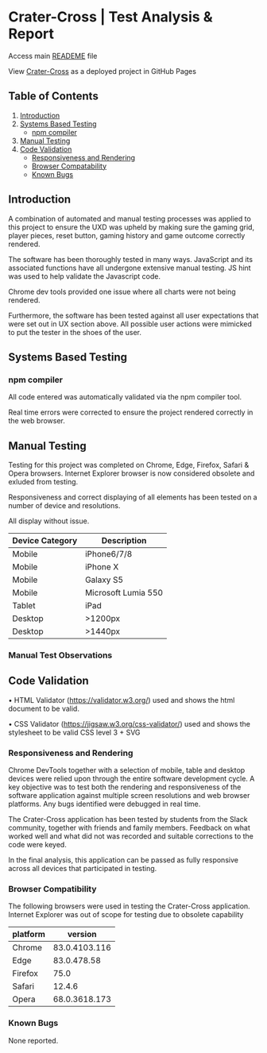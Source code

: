 # Crater-Cross | Test Analysis & Report 

Access main [READEME](https://github.com/Spagettileg/Crater-Cross/blob/master/README.md) file

View [Crater-Cross](https://spagettileg.github.io/Crater-Cross/) as a deployed project in GitHub Pages

## Table of Contents
1. [Introduction](#introduction) 
2. [Systems Based Testing](#systems-based-testing)
    * [npm compiler](#npm-compiler)
3. [Manual Testing](#manual-testing)
4. [Code Validation](#code-validation)
    * [Responsiveness and Rendering](#responsiveness-and-rendering)
    * [Browser Compatability](#browser-compatability)
    * [Known Bugs](#known-bugs)

## Introduction

A combination of automated and manual testing processes was applied to this project
to ensure the UXD was upheld by making sure the gaming grid, player pieces, reset button, gaming history and game outcome correctly rendered.  

The software has been thoroughly tested in many ways. JavaScript and its associated functions have all undergone extensive manual testing.  JS hint was used to help validate the Javascript code. 

Chrome dev tools provided one issue where all charts were not being rendered.  

Furthermore, the software has been tested against all user expectations that were set out in UX section above. All possible user actions were mimicked to put the tester in the shoes of the user.   

## Systems Based Testing
### npm compiler
All code entered was automatically validated via the npm compiler tool.

Real time errors were corrected to ensure the project rendered correctly in the web browser.

## Manual Testing

Testing for this project was completed on Chrome, Edge, Firefox, Safari & Opera browsers. Internet Explorer browser is now considered obsolete and exluded from testing. 

Responsiveness and correct displaying of all elements has been tested on a number of device and resolutions.

All display without issue.

Device Category  |  Description
-----------------|--------------
Mobile           | iPhone6/7/8
Mobile           | iPhone X
Mobile           | Galaxy S5
Mobile           | Microsoft Lumia 550
Tablet           | iPad
Desktop          | >1200px
Desktop          | >1440px

### Manual Test Observations

## Code Validation

•	HTML Validator (https://validator.w3.org/) used and shows the html document to be valid. 

•	CSS Validator (https://jigsaw.w3.org/css-validator/) used and shows the stylesheet to be valid CSS level 3 + SVG

### Responsiveness and Rendering
Chrome DevTools together with a selection of mobile, table and desktop devices were relied upon through the entire software development cycle. A key objective was to test both the rendering and responsiveness of the software application against multiple screen resolutions and web browser platforms. Any bugs identified were debugged in real time. 

The Crater-Cross application has been tested by students from the Slack community, together with friends and family members. Feedback on what worked well and what did not was recorded and suitable corrections to the code were keyed.

In the final analysis, this application can be passed as fully responsive across all devices that participated in testing.

### Browser Compatibility
The following browsers were used in testing the Crater-Cross application. Internet Explorer was out of scope for testing due to obsolete capability

platform | version
---------|--------
Chrome   |83.0.4103.116
Edge     |83.0.478.58
Firefox  |75.0
Safari   |12.4.6
Opera    |68.0.3618.173

### Known Bugs
None reported.